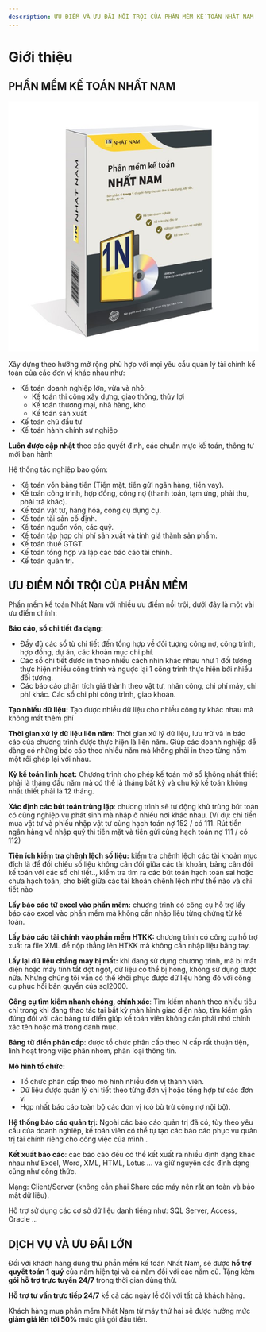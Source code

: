 ```yaml
---
description: ƯU ĐIỂM VÀ ƯU ĐÃI NỔI TRỘI CỦA PHẦN MỀM KẾ TOÁN NHẤT NAM
---
```


# Giới thiệu

## **PHẦN MỀM KẾ TOÁN NHẤT NAM**

![](.gitbook/assets/box-nha-t-nam.png)

Xây dựng theo hướng mở rộng phù hợp với mọi yêu cầu quản lý tài chính kế toán của các đơn vị khác nhau như:

* Kế toán doanh nghiệp lớn, vừa và nhỏ:
  * Kế toán thi công xây dựng, giao thông, thủy lợi
  * Kế toán thương mại, nhà hàng, kho
  * Kế toán sản xuất
* Kế toán chủ đầu tư
* Kế toán hành chính sự nghiệp

**Luôn được cập nhật** theo các quyết định, các chuẩn mực kế toán, thông tư mới ban hành

Hệ thống tác nghiệp bao gồm:

* Kế toán vốn bằng tiền \(Tiền mặt, tiền gửi ngân hàng, tiền vay\).
* Kế toán công trình, hợp đồng, công nợ \(thanh toán, tạm ứng, phải thu, phải trả khác\).
* Kế toán vật tư, hàng hóa, công cụ dụng cụ.
* Kế toán tài sản cố định.
* Kế toán nguồn vốn, các quỹ.
* Kế toán tập hợp chi phí sản xuất và tính giá thành sản phẩm.
* Kế toán thuế GTGT.
* Kế toán tổng hợp và lập các báo cáo tài chính.
* Kế toán quản trị.

## ƯU ĐIỂM NỔI TRỘI CỦA PHẦN MỀM

Phần mềm kế toán Nhất Nam với nhiều ưu điểm nổi trội, dưới đây là một vài ưu điểm chính:

**Báo cáo, sổ chi tiết đa dạng:**

* Đầy đủ các sổ từ chi tiết đến tổng hợp về đối tượng công nợ, công trình, hợp đồng, dự án, các khoản mục chi phí.
* Các sổ chi tiết được in theo nhiều cách nhìn khác nhau như 1 đối tượng thực hiện nhiều công trình và nguợc lại 1 công trình thực hiện bởi nhiều đối tượng.
* Các báo cáo phân tích giá thành theo vật tư, nhân công, chi phí máy, chi phí khác. Các sổ chi phí công trình, giao khoán.

**Tạo nhiều dữ liệu:** Tạo được nhiều dữ liệu cho nhiều công ty khác nhau mà không mất thêm phí

**Thời gian xử lý dữ liệu liên năm**: Thời gian xử lý dữ liệu, lưu trữ và in báo cáo của chương trình được thực hiện là liên năm. Giúp các doanh nghiệp dễ dàng có những báo cáo theo nhiều năm mà không phải in theo từng năm một rồi ghép lại với nhau.

**Kỳ kế toán linh hoạt:** Chương trình cho phép kế toán mở sổ không nhất thiết phải là tháng đầu năm mà có thể là tháng bất kỳ và chu kỳ kế toán không nhất thiết phải là 12 tháng.

**Xác định các bút toán trùng lặp**: chương trình sẽ tự động khử trùng bút toán có cùng nghiệp vụ phát sinh mà nhập ở nhiều nơi khác nhau. \(Ví dụ: chi tiền mua vật tư và phiếu nhập vật tư cùng hạch toán nợ 152 / có 111. Rút tiền ngân hàng về nhập quỹ thì tiền mặt và tiền gửi cùng hạch toán nợ 111 / có 112\)

**Tiện ích kiểm tra chênh lệch số liệu:** kiểm tra chênh lệch các tài khoản mục đích là để đối chiếu số liệu không cân đối giữa các tài khoản, bảng cân đối kế toán với các sổ chi tiết.., kiểm tra tìm ra các bút toán hạch toán sai hoặc chưa hạch toán, cho biết giữa các tài khoản chênh lệch như thế nào và chi tiết nào

**Lấy báo cáo từ excel vào phần mềm:** chương trình có công cụ hỗ trợ lấy báo cáo excel vào phần mềm mà không cần nhập liệu từng chứng từ kế toán.

**Lấy báo cáo tài chính vào phần mềm HTKK:** chương trình có công cụ hỗ trợ xuất ra file XML để nộp thẳng lên HTKK mà không cần nhập liệu bằng tay.

**Lấy lại dữ liệu chẳng may bị mất:** khi đang sử dụng chương trình, mà bị mất điện hoặc máy tính tắt đột ngột, dữ liệu có thể bị hỏng, không sử dụng được nữa. Nhưng chúng tôi vẫn có thể khôi phục được dữ liệu hỏng đó với công cụ phục hồi bản quyền của sql2000.

**Công cụ tìm kiếm nhanh chóng, chính xác**: Tìm kiếm nhanh theo nhiều tiêu chí trong khi đang thao tác tại bất kỳ màn hình giao diện nào, tìm kiếm gần đúng đối với các bảng từ điển giúp kế toán viên không cần phải nhớ chính xác tên hoặc mã trong danh mục.

**Bảng từ điển phân cấp**: được tổ chức phân cấp theo N cấp rất thuận tiện, linh hoạt trong việc phân nhóm, phân loại thông tin.

**Mô hình tổ chức:**

* Tổ chức phân cấp theo mô hình nhiều đơn vị thành viên.
* Dữ liệu được quản lý chi tiết theo từng đơn vị hoặc tổng hợp từ các đơn vị
* Hợp nhất báo cáo toàn bộ các đơn vị \(có bù trừ công nợ nội bộ\).

**Hệ thống báo cáo quản trị:** Ngoài các báo cáo quản trị đã có, tùy theo yêu cầu của doanh nghiệp, kế toán viên có thể tự tạo các báo cáo phục vụ quản trị tài chính riêng cho công việc của mình .

**Kết xuất báo cáo**: các báo cáo đều có thể kết xuất ra nhiều định dạng khác nhau như Excel, Word, XML, HTML, Lotus … và giữ nguyên các định dạng cũng như công thức.

Mạng: Client/Server \(không cần phải Share các máy nên rất an toàn và bảo mật dữ liệu\).

Hỗ trợ sử dụng các cơ sở dữ liệu danh tiếng như: SQL Server, Access, Oracle …

## DỊCH VỤ VÀ ƯU ĐÃI LỚN

 Đối với khách hàng dùng thử phần mềm kế toán Nhất Nam, sẽ được **hỗ trợ quyết toán 1 quý** của năm hiện tại và cả năm đối với các năm cũ. Tặng kèm **gói hỗ trợ trực tuyến 24/7** trong thời gian dùng thử.

 **Hỗ trợ tư vấn trực tiếp 24/7** kể cả các ngày lễ đối với tất cả khách hàng.

 Khách hàng mua phần mềm Nhất Nam từ máy thứ hai sẽ được hưởng mức **giảm giá lên tới 50%** mức giá gói đầu tiên.


